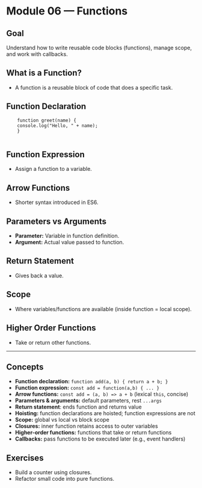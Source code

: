 # Module 06 — Functions

## Goal
Understand how to write reusable code blocks (functions), manage scope, and work with callbacks.

## What is a Function?

- A function is a reusable block of code that does a specific task.

## Function Declaration

```
    function greet(name) {
    console.log("Hello, " + name);
    }
    
```

## Function Expression

- Assign a function to a variable.

## Arrow Functions

- Shorter syntax introduced in ES6.

## Parameters vs Arguments

- **Parameter:** Variable in function definition.
- **Argument:** Actual value passed to function.

## Return Statement

- Gives back a value.

## Scope

- Where variables/functions are available (inside function = local scope).

## Higher Order Functions

- Take or return other functions.

---


## Concepts
- **Function declaration:** `function add(a, b) { return a + b; }`
- **Function expression:** `const add = function(a,b) { ... }`
- **Arrow functions:** `const add = (a, b) => a + b` (lexical `this`, concise)
- **Parameters & arguments:** default parameters, rest `...args`
- **Return statement**: ends function and returns value
- **Hoisting:** function declarations are hoisted; function expressions are not
- **Scope:** global vs local vs block scope
- **Closures:** inner function retains access to outer variables
- **Higher-order functions:** functions that take or return functions
- **Callbacks:** pass functions to be executed later (e.g., event handlers)

## Exercises
- Build a counter using closures.
- Refactor small code into pure functions.
